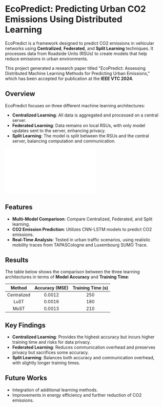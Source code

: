 # EcoPredict: Predicting Urban CO2 Emissions Using Distributed Learning

EcoPredict is a framework designed to predict CO2 emissions in vehicular networks using **Centralized**, **Federated**, and **Split Learning** techniques. It processes data from Roadside Units (RSUs) to create models that help reduce emissions in urban environments.

This project generated a research paper titled "EcoPredict: Assessing Distributed Machine Learning Methods for Predicting Urban Emissions," which has been accepted for publication at the **IEEE VTC 2024**.

## Overview

EcoPredict focuses on three different machine learning architectures:
- **Centralized Learning**: All data is aggregated and processed on a central server.
- **Federated Learning**: Data remains on local RSUs, with only model updates sent to the server, enhancing privacy.
- **Split Learning**: The model is split between the RSUs and the central server, balancing computation and communication.

![EcoPredict Framework](imgs/EcoPredict.pdf)

## Features

- **Multi-Model Comparison**: Compare Centralized, Federated, and Split learning.
- **CO2 Emission Prediction**: Utilizes CNN-LSTM models to predict CO2 emissions.
- **Real-Time Analysis**: Tested in urban traffic scenarios, using realistic mobility traces from TAPASCologne and Luxembourg SUMO Trace.

## Results
The table below shows the comparison between the three learning architectures in terms of **Model Accuracy** and **Training Time**:

|    Method   | Accuracy (MSE) | Training Time (s) |
|:-----------:|:--------------:|:-----------------:|
| Centralized |     0.0012     |        250        |
| LuST        |     0.0016     |        180        |
| MoST        |     0.0013     |        210        |

## Key Findings

- **Centralized Learning**: Provides the highest accuracy but incurs higher training time and risks for data privacy.
- **Federated Learning**: Reduces communication overhead and preserves privacy but sacrifices some accuracy.
- **Split Learning**: Balances both accuracy and communication overhead, with slightly longer training times.

## Future Works

- Integration of additional learning methods.
- Improvements in energy efficiency and further reduction of CO2 emissions.